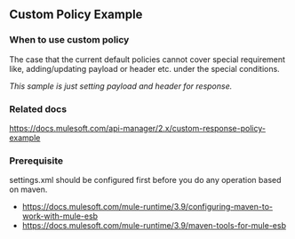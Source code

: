 ## Custom Policy Example
### When to use custom policy
The case that the current default policies cannot cover special requirement like, adding/updating payload or header etc. under the special conditions.

*This sample is just setting payload and header for response.*

### Related docs
https://docs.mulesoft.com/api-manager/2.x/custom-response-policy-example

### Prerequisite
settings.xml should be configured first before you do any operation based on maven.
- https://docs.mulesoft.com/mule-runtime/3.9/configuring-maven-to-work-with-mule-esb
- https://docs.mulesoft.com/mule-runtime/3.9/maven-tools-for-mule-esb
